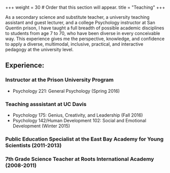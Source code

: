 +++
weight = 30  # Order that this section will appear.
title = "Teaching"
+++

As a secondary science and substitute teacher, a university teaching assistant and guest lecturer, and a college Psychology instructor at San Quentin prison, I have taught a full breadth of possible academic disciplines to students from age 7 to 70, who have been diverse in every conceivable way. This experience gives me the perspective, knowledge, and confidence to apply a diverse, multimodal, inclusive, practical, and interactive pedagogy at the university level. 

## Experience: 

### Instructor at the Prison University Program
- Psychology 221: General Psychology (Spring 2016)

### Teaching asssistant at UC Davis
- Psychology 175: Genius, Creativity, and Leadership (Fall 2016)
- Psychology 142/Human Development 102: Social and Emotional Development (Winter 2015)

### Public Education Specialist at the East Bay Academy for Young Scientists (2011-2013)

### 7th Grade Science Teacher at Roots International Academy (2008-2011)
